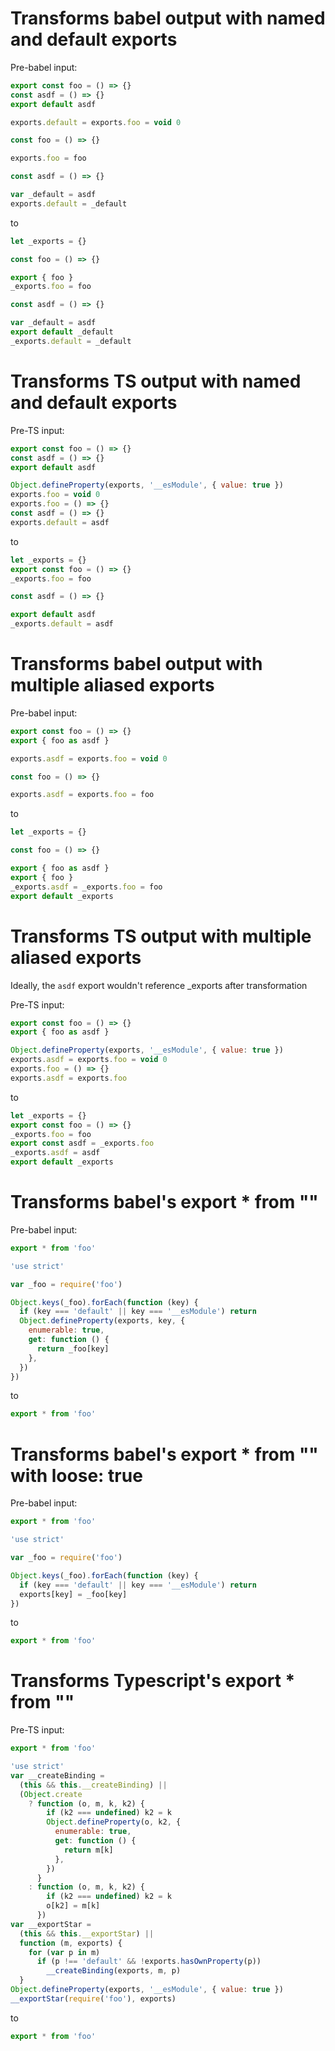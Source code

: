 # Transforms babel output with named and default exports

Pre-babel input:

```js
export const foo = () => {}
const asdf = () => {}
export default asdf
```

```js
exports.default = exports.foo = void 0

const foo = () => {}

exports.foo = foo

const asdf = () => {}

var _default = asdf
exports.default = _default
```

to

```js
let _exports = {}

const foo = () => {}

export { foo }
_exports.foo = foo

const asdf = () => {}

var _default = asdf
export default _default
_exports.default = _default
```

# Transforms TS output with named and default exports

Pre-TS input:

```js
export const foo = () => {}
const asdf = () => {}
export default asdf
```

```js
Object.defineProperty(exports, '__esModule', { value: true })
exports.foo = void 0
exports.foo = () => {}
const asdf = () => {}
exports.default = asdf
```

to

```js
let _exports = {}
export const foo = () => {}
_exports.foo = foo

const asdf = () => {}

export default asdf
_exports.default = asdf
```

# Transforms babel output with multiple aliased exports

Pre-babel input:

```js
export const foo = () => {}
export { foo as asdf }
```

```js
exports.asdf = exports.foo = void 0

const foo = () => {}

exports.asdf = exports.foo = foo
```

to

```js
let _exports = {}

const foo = () => {}

export { foo as asdf }
export { foo }
_exports.asdf = _exports.foo = foo
export default _exports
```

# Transforms TS output with multiple aliased exports

Ideally, the `asdf` export wouldn't reference \_exports after transformation

Pre-TS input:

```js
export const foo = () => {}
export { foo as asdf }
```

```js
Object.defineProperty(exports, '__esModule', { value: true })
exports.asdf = exports.foo = void 0
exports.foo = () => {}
exports.asdf = exports.foo
```

to

```js
let _exports = {}
export const foo = () => {}
_exports.foo = foo
export const asdf = _exports.foo
_exports.asdf = asdf
export default _exports
```

# Transforms babel's export \* from ""

Pre-babel input:

```js
export * from 'foo'
```

```js
'use strict'

var _foo = require('foo')

Object.keys(_foo).forEach(function (key) {
  if (key === 'default' || key === '__esModule') return
  Object.defineProperty(exports, key, {
    enumerable: true,
    get: function () {
      return _foo[key]
    },
  })
})
```

to

```js
export * from 'foo'
```

# Transforms babel's export \* from "" with loose: true

Pre-babel input:

```js
export * from 'foo'
```

```js
'use strict'

var _foo = require('foo')

Object.keys(_foo).forEach(function (key) {
  if (key === 'default' || key === '__esModule') return
  exports[key] = _foo[key]
})
```

to

```js
export * from 'foo'
```

# Transforms Typescript's export \* from ""

Pre-TS input:

```js
export * from 'foo'
```

```js
'use strict'
var __createBinding =
  (this && this.__createBinding) ||
  (Object.create
    ? function (o, m, k, k2) {
        if (k2 === undefined) k2 = k
        Object.defineProperty(o, k2, {
          enumerable: true,
          get: function () {
            return m[k]
          },
        })
      }
    : function (o, m, k, k2) {
        if (k2 === undefined) k2 = k
        o[k2] = m[k]
      })
var __exportStar =
  (this && this.__exportStar) ||
  function (m, exports) {
    for (var p in m)
      if (p !== 'default' && !exports.hasOwnProperty(p))
        __createBinding(exports, m, p)
  }
Object.defineProperty(exports, '__esModule', { value: true })
__exportStar(require('foo'), exports)
```

to

```js
export * from 'foo'
```
